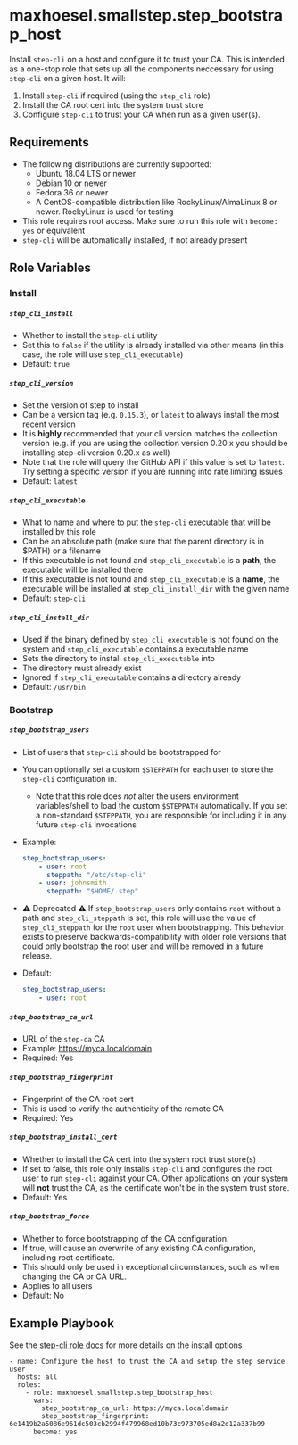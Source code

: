 # maxhoesel.smallstep.step_bootstrap_host

Install `step-cli` on a host and configure it to trust your CA.
This is intended as a one-stop role that sets up all the components neccessary for using `step-cli` on a given host.
It will:

1. Install `step-cli` if required (using the `step_cli` role)
2. Install the CA root cert into the system trust store
3. Configure `step-cli` to trust your CA when run as a given user(s).

## Requirements

- The following distributions are currently supported:
  - Ubuntu 18.04 LTS or newer
  - Debian 10 or newer
  - Fedora 36 or newer
  - A CentOS-compatible distribution like RockyLinux/AlmaLinux 8 or newer. RockyLinux is used for testing
- This role requires root access. Make sure to run this role with `become: yes` or equivalent
- `step-cli` will be automatically installed, if not already present

## Role Variables

### Install

##### `step_cli_install`
- Whether to install the `step-cli` utility
- Set this to `false` if the utility is already installed via other means (in this case, the role will use `step_cli_executable`)
- Default: `true`

##### `step_cli_version`
- Set the version of step to install
- Can be a version tag (e.g. `0.15.3`), or `latest` to always install the most recent version
- It is **highly** recommended that your cli version matches the collection version
  (e.g. if you are using the collection version 0.20.x you should be installing step-cli version 0.20.x as well)
- Note that the role will query the GitHub API if this value is set to `latest`. Try setting
  a specific version if you are running into rate limiting issues
- Default: `latest`

##### `step_cli_executable`
- What to name and where to put the `step-cli` executable that will be installed by this role
- Can be an absolute path (make sure that the parent directory is in $PATH) or a filename
- If this executable is not found and `step_cli_executable` is a **path**, the executable will be installed there
- If this executable is not found and  `step_cli_executable` is a **name**, the executable will be installed at `step_cli_install_dir` with the given name
- Default: `step-cli`

##### `step_cli_install_dir`
- Used if the binary defined by `step_cli_executable` is not found on the system and `step_cli_executable` contains a executable name
- Sets the directory to install `step_cli_executable` into
- The directory must already exist
- Ignored if `step_cli_executable` contains a directory already
- Default: `/usr/bin`

### Bootstrap

##### `step_bootstrap_users`
- List of users that `step-cli` should be bootstrapped for
- You can optionally set a custom `$STEPPATH` for each user to store the `step-cli` configuration in.
    - Note that this role does *not* alter the users environment variables/shell to load the custom `$STEPPATH` automatically.
      If you set a non-standard `$STEPPATH`, you are responsible for including it in any future `step-cli` invocations
- Example:
    ```yaml
    step_bootstrap_users:
        - user: root
          steppath: "/etc/step-cli"
        - user: johnsmith
          steppath: "$HOME/.step"
    ```
- ⚠️ Deprecated ⚠️ If `step_bootstrap_users` only contains `root` without a path and `step_cli_steppath` is set, this role will use the value of `step_cli_steppath` for the `root` user when bootstrapping.
  This behavior exists to preserve backwards-compatibility with older role versions that could only bootstrap the root user and will be removed in a future release.

- Default:
    ```yaml
    step_bootstrap_users:
        - user: root
    ```

##### `step_bootstrap_ca_url`
- URL of the `step-ca` CA
- Example: https://myca.localdomain
- Required: Yes

##### `step_bootstrap_fingerprint`
- Fingerprint of the CA root cert
- This is used to verify the authenticity of the remote CA
- Required: Yes

##### `step_bootstrap_install_cert`
- Whether to install the CA cert into the system root trust store(s)
- If set to false, this role only installs `step-cli` and configures the root user to run `step-cli` against your CA.
  Other applications on your system will **not** trust the CA, as the certificate won't be in the system trust store.
- Default: Yes

##### `step_bootstrap_force`
- Whether to force bootstrapping of the CA configuration.
- If true, will cause an overwrite of any existing CA configuration, including root certificate.
- This should only be used in exceptional circumstances, such as when changing the CA or CA URL.
- Applies to all users
- Default: No

## Example Playbook

See the [step-cli role docs](/roles/step_cli/README.md) for more details on the install options

```
- name: Configure the host to trust the CA and setup the step service user
  hosts: all
  roles:
    - role: maxhoesel.smallstep.step_bootstrap_host
      vars:
        step_bootstrap_ca_url: https://myca.localdomain
        step_bootstrap_fingerprint: 6e1419b2a5086e961dc503cb2994f479968ed10b73c973705ed8a2d12a337b99
      become: yes
```
